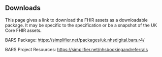 ## Downloads

This page gives a link to download the FHIR assets as a downloadable package. It may be specific to the specification or be a snapshot of the UK Core FHIR assets.

BARS Package: https://simplifier.net/packages/uk.nhsdigital.bars.r4/

BARS Project Resources: https://simplifier.net/nhsbookingandreferrals